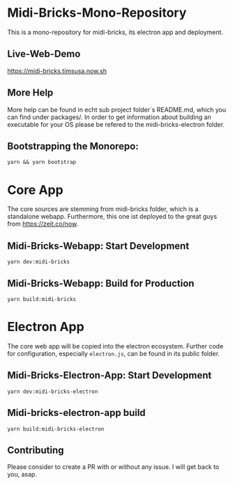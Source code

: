 # Midi-Bricks-Mono-Repository

This is a mono-repository for midi-bricks, its electron app and deployment. 

## Live-Web-Demo
https://midi-bricks.timsusa.now.sh

## More Help
More help can be found in echt sub project folder´s README.md, 
which you can find under packages/. 
In order to get information about building an executable
for your OS please be refered to the midi-bricks-electron folder.

## Bootstrapping the Monorepo:

```
yarn && yarn bootstrap
```

# Core App
The core sources are stemming from midi-bricks folder, which is a standalone webapp.
Furthermore, this one ist deployed to the great guys from https://zeit.co/now. 

## Midi-Bricks-Webapp: Start Development

```
yarn dev:midi-bricks
```

## Midi-Bricks-Webapp: Build for Production

```
yarn build:midi-bricks
```

# Electron App
The core web app will be copied into the electron ecosystem. 
Further code for configuration, especially ```electron.js```,
can be found in its public folder. 


## Midi-Bricks-Electron-App: Start Development
```
yarn dev:midi-bricks-electron
```

## Midi-bricks-electron-app build

```
yarn build:midi-bricks-electron
```

## Contributing
Please consider to create a PR with or without any issue. 
I will get back to you, asap.

